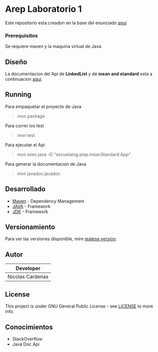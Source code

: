 # Arep Laboratorio 1

Este repositorio esta creadon en la base del enunciado [aqui](documents/EnunciadoTallerEjercicioMVNGit.pdf)

### Prerequisitos

Se requiere maven y la maquina virtual de Java.

## Diseño

La documentacion del Api de **LinkedList** y de **mean and standard** esta a continuacion [aqui](documents/Laboratorio_1_Arep).

## Running
 Para empaquetar el proyecto de Java 
 > mvn package
 
 Para correr los test
 > mvn test 
 
 Para ejecutar el Api 
 > mvn exec:java -D "escuelaing.arep.meanStandard.App"
 
 Para generar la documentacion de Java
 > mvn javadoc:javadoc


## Desarrollado

* [Maven](https://maven.apache.org/) - Dependency Management
* [JAVA](https://www.java.com/es/download) - Framework
* [JDK](https://www.oracle.com/technetwork/java/javase/downloads/jdk8-downloads-2133151.html) - Framework

## Versionamiento

Para ver las versiones disponible, mire [realese version](https://github.com/Arep-Nico/Taller1/releases).

## Autor

| Developer |
| :--: |
| Nicolas Cardenas |

## License

This project is under GNU General Public License - see [LICENSE](LICENSE.md) to more info.

## Conocimientos

* StackOverflow
* Java Doc Api